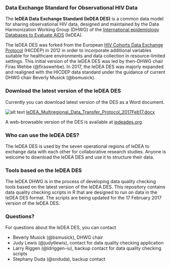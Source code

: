 ### Data Exchange Standard for Observational HIV Data
The __IeDEA Data Exchange Standard (IeDEA DES)__ is a common data model for sharing observational HIV data, designed and maintained by the Data Harmonization Working Group (DHWG) of the [International epidemiology Databases to Evaluate AIDS](http://iedea.org) (IeDEA).

The IeDEA DES was forked from the European [HIV Cohorts Data Exchange Protocol](http://www.hicdep.org/) (HICDEP) in 2012 in order to incorporate additional variables suitable for healthcare environments and data collection in resource-limited settings. This initial version of the IeDEA DES was led by then-DHWG chair Firas Wehbe (@firaswehbe). In 2017, the IeDEA DES was majorly expanded and realigned with the HICDEP data standard under the guidance of current DHWG chair Beverly Musick (@bsmusick).

### Download the latest version of the IeDEA DES
Currently you can download latest version of the DES as a Word document.

![alt text](http://iedea.github.io/images/doc.png "Word Icon") [IeDEA_Multiregional_Data_Transfer_Protocol_2017Feb17.docx](http://iedea.github.io/downloads/IeDEA_Multiregional_Data_Transfer_Protocol_2017Feb17.docx)

A web-browsable version of the DES is available at [iedeades.org](http://iedeades.org).

### Who can use the IeDEA DES?
The IeDEA DES is used by the seven operational regions of IeDEA to exchange data with each other for collaborative research studies. Anyone is welcome to download the IeDEA DES and use it to structure their data.

### Tools based on the IeDEA DES
The IeDEA DHWG is in the process of developing data quality checking tools based on the latest version of the IeDEA DES. This repository contains data quality checking scripts in R that are designed to run on data in the IeDEA DES format. The scripts are being updated for the 17 February 2017 version of the IeDEA DES.

### Questions?
For questions about the IeDEA DES, you can contact
- Beverly Musick (@bsmusick), DHWG chair
- Judy Lewis (@judytlewis), contact for data quality checking application
- Larry Riggen (@ldriggen-iu), backup contact for data quality checking scripts
- Stephany Duda (@snduda), backup contact
